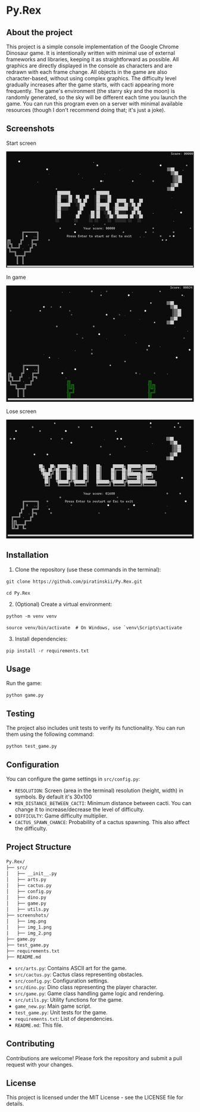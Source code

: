 # Py.Rex

## About the project

This project is a simple console implementation of the Google Chrome Dinosaur game. It is intentionally written with minimal use of external frameworks and libraries, keeping it as straightforward as possible. All graphics are directly displayed in the console as characters and are redrawn with each frame change. All objects in the game are also character-based, without using complex graphics. The difficulty level gradually increases after the game starts, with cacti appearing more frequently. The game's environment (the starry sky and the moon) is randomly generated, so the sky will be different each time you launch the game. You can run this program even on a server with minimal available resources (though I don't recommend doing that; it's just a joke).

## Screenshots

Start screen

![Start screen](screenshots/img.png)

In game

![In game screenshot](screenshots/img_1.png)

Lose screen

![Lose screen](screenshots/img_2.png)

## Installation 

1. Clone the repository (use these commands in the terminal):    

```git clone https://github.com/piratinskii/Py.Rex.git```

```cd Py.Rex``` 

2.  (Optional) Create a virtual environment:   

```python -m venv venv```

```source venv/bin/activate  # On Windows, use `venv\Scripts\activate```

3. Install dependencies:    

```pip install -r requirements.txt``` 

## Usage 

Run the game: 

```python game.py```

## Testing

The project also includes unit tests to verify its functionality. You can run them using the following command:

```python test_game.py```

## Configuration

You can configure the game settings in `src/config.py`:

- `RESOLUTION`: Screen (area in the terminal) resolution (height, width) in symbols. By default it's 30x100
- `MIN_DISTANCE_BETWEEN_CACTI`: Minimum distance between cacti. You can change it to increase/decrease the level of difficulty.
- `DIFFICULTY`: Game difficulty multiplier. 
- `CACTUS_SPAWN_CHANCE`: Probability of a cactus spawning. This also affect the difficulty.

## Project Structure

```
Py.Rex/
├── src/
│   ├── __init__.py
│   ├── arts.py
│   ├── cactus.py
│   ├── config.py
│   ├── dino.py
│   ├── game.py
│   ├── utils.py
├── screenshots/
│   ├── img.png
│   ├── img_1.png
|	├── img_2.png
├── game.py
├── test_game.py
├── requirements.txt
├── README.md
```

- `src/arts.py`: Contains ASCII art for the game.
- `src/cactus.py`: Cactus class representing obstacles.
- `src/config.py`: Configuration settings.
- `src/dino.py`: Dino class representing the player character.
- `src/game.py`: Game class handling game logic and rendering.
- `src/utils.py`: Utility functions for the game.
- `game_new.py`: Main game script.
- `test_game.py`: Unit tests for the game.
- `requirements.txt`: List of dependencies.
- `README.md`: This file.

## Contributing

Contributions are welcome! Please fork the repository and submit a pull request with your changes.

## License

This project is licensed under the MIT License - see the LICENSE file for details.
